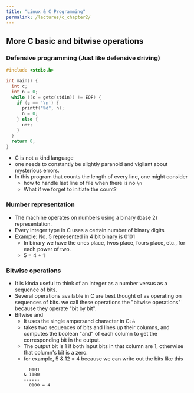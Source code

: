 ```yaml
---
title: "Linux & C Programming"
permalink: /lectures/c_chapter2/
---
```


## More C basic and bitwise operations

### Defensive programming (Just like defensive driving)

```c
#include <stdio.h>

int main() {
  int c;
  int n = 0;
  while ((c = getc(stdin)) != EOF) {
    if (c == '\n') {
      printf("%d", n);
      n = 0;
    } else {
      n++;
    }
  }
  return 0;
}
```

- C is not a kind language
- one needs to constantly be slightly paranoid and vigilant about mysterious errors.
- In this program that counts the length of every line, one might consider
  - how to handle last line of file when there is no `\n`
  - What if we forget to initiate the count?

### Number representation

- The machine operates on numbers using a binary (base 2) representation.
- Every integer type in C uses a certain number of binary digits
- Example: No. 5 represented in 4 bit binary is 0101
  - In binary we have the ones place, twos place, fours place, etc., for each power of two.
  - 5 = 4 + 1

### Bitwise operations

- It is kinda useful to think of an integer as a number versus as a sequence of bits.
- Several operations available in C are best thought of as operating on sequences of bits. we call these operations the "bitwise operations" because they operate "bit by bit".
- Bitwise and
  - It uses the single ampersand character in C: `&`
  - takes two sequences of bits and lines up their columns, and computes the boolean "and" of each column to get the corresponding bit in the output.
  - The output bit is 1 if both input bits in that column are 1, otherwise that column's bit is a zero.
  - for example, 5 & 12 = 4 because we can write out the bits like this
    ```
      0101
    & 1100
    ------
      0100 = 4
    ```
